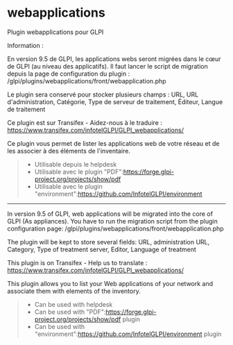# webapplications
Plugin webapplications pour GLPI

Information :

En version 9.5 de GLPI, les applications webs seront migrées dans le cœur de GLPI (au niveau des applicatifs). Il faut lancer le script de migration depuis la page de configuration du plugin : /glpi/plugins/webapplications/front/webapplication.php

Le plugin sera conservé pour stocker plusieurs champs : URL, URL d'administration, Catégorie, Type de serveur de traitement, Éditeur, Langue de traitement

Ce plugin est sur Transifex - Aidez-nous à le traduire :
https://www.transifex.com/infotelGLPI/GLPI_webapplications/

Ce plugin vous permet de lister les applications web de votre réseau et de les associer à des éléments de l'inventaire.
> * Utilisable depuis le helpdesk
> * Utilisable avec le plugin "PDF":https://forge.glpi-project.org/projects/show/pdf
> * Utilisable avec le plugin "environment":https://github.com/InfotelGLPI/environment

***********************

In version 9.5 of GLPI, web applications will be migrated into the core of GLPI (As appliances). You have to run the migration script from the plugin configuration page: /glpi/plugins/webapplications/front/webapplication.php

The plugin will be kept to store several fields: URL, administration URL, Category, Type of treatment server, Editor, 	Language of treatment

This plugin is on Transifex - Help us to translate :
https://www.transifex.com/infotelGLPI/GLPI_webapplications/

This plugin allows you to list your Web applications of your network and associate them with elements of the inventory.
> * Can be used with helpdesk
> * Can be used with "PDF":https://forge.glpi-project.org/projects/show/pdf plugin
> * Can be used with "environment":https://github.com/InfotelGLPI/environment plugin
